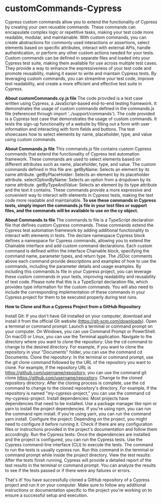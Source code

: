 # customCommands-Cypress
Cypress custom commands allow you to extend the functionality of Cypress by creating your own reusable commands. These commands can encapsulate complex logic or repetitive tasks, making your test code more readable, modular, and maintainable.
With custom commands, you can create abstractions for commonly used interactions or assertions, select elements based on specific attributes, interact with external APIs, handle authentication, or perform any other custom actions needed for your tests.
Custom commands can be defined in separate files and loaded into your Cypress test suite, making them available for use across multiple test cases. They provide a way to enhance the expressiveness of your test code and promote reusability, making it easier to write and maintain Cypress tests.
By leveraging custom commands, you can streamline your test code, improve test readability, and create a more efficient and effective test suite in Cypress.

**About customCommands.cy.js file**
The code provided is a test case written using Cypress, a JavaScript-based end-to-end testing framework. It demonstrates the usage of custom commands defined in the commands.js file (referenced through import '../support/commands'). The code provided is a Cypress test case that demonstrates the usage of custom commands. It tests the sign-up functionality of a website by filling out a form with user information and interacting with form fields and buttons. The test showcases how to select elements by name, placeholder, type, and value using custom commands.

**About Commands.js file**
This commands.js file contains custom Cypress commands that extend the functionality of Cypress test automation framework. These commands are used to select elements based on different attributes such as name, placeholder, type, and value.
The custom commands defined in this file are:
getByName: Selects an element by its name attribute.
getByPlaceHolder: Selects an element by its placeholder attribute.
selectOptionByName: Selects an option from a dropdown by its name attribute.
getByTypeAndValue: Selects an element by its type attribute and the text it contains.
These commands provide a more expressive and convenient way to interact with elements in Cypress tests, making the test code more readable and maintainable.
**To use these commands in Cypress tests, simply import the commands.js file in your test files or support files, and the commands will be available to use on the cy object.**

**About Commands.ts file**
The commands.ts file is a TypeScript declaration file that defines custom Cypress commands. These commands extend the Cypress test automation framework by adding additional functionality to interact with elements in tests.
The declare namespace Cypress block defines a namespace for Cypress commands, allowing you to extend the Chainable interface and add custom command declarations. Each custom command is defined within the interface Chainable<Subject> block, specifying the command name, parameter types, and return type.
The JSDoc comments above each command provide descriptions and examples of how to use the commands, including the parameter details and usage examples.
By including this commands.ts file in your Cypress project, you can leverage these custom commands in your tests, improving readability and reusability of test code.
Please note that this is a TypeScript declaration file, which provides type information for the custom commands. You will also need to include the corresponding implementation of these commands in your Cypress project for them to be executed properly during test runs.

  **How to Clone and Run a Cypress Project from a GitHub Repository**

Install Git: If you don't have Git installed on your computer, download and install it from the official Git website (https://git-scm.com/downloads).
Open a terminal or command prompt: Launch a terminal or command prompt on your computer. On Windows, you can use Command Prompt or PowerShell. On macOS or Linux, you can use the Terminal application.
Navigate to the directory where you want to clone the repository: Use the cd command to change to the desired directory. For example, if you want to clone the repository in your "Documents" folder, you can use the command cd Documents.
Clone the repository: In the terminal or command prompt, use the git clone command followed by the URL of the repository you want to clone. For example, if the repository URL is https://github.com/username/repository, you can use the command git clone https://github.com/username/repository.
Change to the cloned repository directory: After the cloning process is complete, use the cd command to change to the cloned repository's directory. For example, if the repository is named "my-cypress-project," you can use the command cd my-cypress-project.
Install dependencies: Most projects have dependencies that need to be installed. Use a package manager like npm or yarn to install the project dependencies. If you're using npm, you can run the command npm install. If you're using yarn, you can run the command yarn install.
Configure the project: Depending on the project, you might need to configure it before running it. Check if there are any configuration files or instructions provided in the project's documentation and follow them accordingly.
Run the Cypress tests: Once the dependencies are installed and the project is configured, you can run the Cypress tests. Use the Cypress command-line interface (CLI) to execute the tests. The command to run the tests is usually cypress run. Run this command in the terminal or command prompt while inside the project directory.
View the test results: After the tests finish running, Cypress will provide a detailed report of the test results in the terminal or command prompt. You can analyze the results to see if the tests passed or if there were any failures or errors.
  
That's it! You have successfully cloned a GitHub repository of a Cypress project and run it on your computer. Make sure to follow any additional instructions or documentation specific to the project you're working on to ensure a successful setup and execution.

